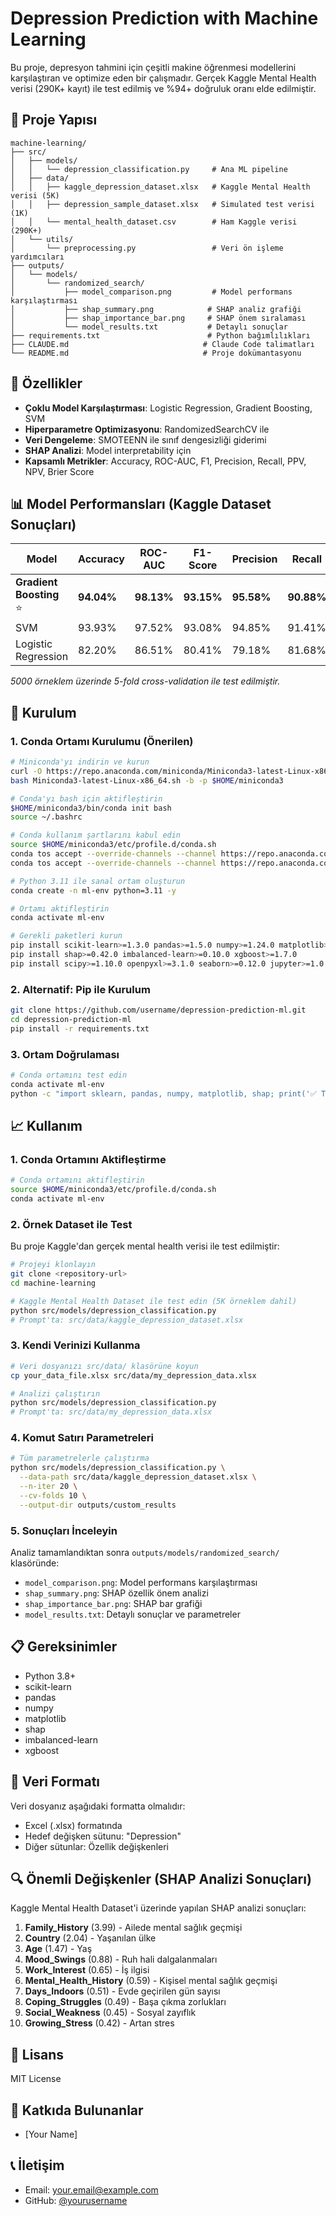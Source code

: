 # Depression Prediction with Machine Learning

Bu proje, depresyon tahmini için çeşitli makine öğrenmesi modellerini karşılaştıran ve optimize eden bir çalışmadır. Gerçek Kaggle Mental Health verisi (290K+ kayıt) ile test edilmiş ve %94+ doğruluk oranı elde edilmiştir.

## 📁 Proje Yapısı

```
machine-learning/
├── src/
│   ├── models/
│   │   └── depression_classification.py     # Ana ML pipeline
│   ├── data/
│   │   ├── kaggle_depression_dataset.xlsx   # Kaggle Mental Health verisi (5K)
│   │   ├── depression_sample_dataset.xlsx   # Simulated test verisi (1K)
│   │   └── mental_health_dataset.csv        # Ham Kaggle verisi (290K+)
│   └── utils/
│       └── preprocessing.py                 # Veri ön işleme yardımcıları
├── outputs/
│   └── models/
│       └── randomized_search/
│           ├── model_comparison.png         # Model performans karşılaştırması
│           ├── shap_summary.png            # SHAP analiz grafiği
│           ├── shap_importance_bar.png     # SHAP önem sıralaması
│           └── model_results.txt           # Detaylı sonuçlar
├── requirements.txt                        # Python bağımlılıkları
├── CLAUDE.md                              # Claude Code talimatları
└── README.md                              # Proje dokümantasyonu
```

## 🚀 Özellikler

- **Çoklu Model Karşılaştırması**: Logistic Regression, Gradient Boosting, SVM
- **Hiperparametre Optimizasyonu**: RandomizedSearchCV ile
- **Veri Dengeleme**: SMOTEENN ile sınıf dengesizliği giderimi
- **SHAP Analizi**: Model interpretability için
- **Kapsamlı Metrikler**: Accuracy, ROC-AUC, F1, Precision, Recall, PPV, NPV, Brier Score

## 📊 Model Performansları (Kaggle Dataset Sonuçları)

| Model | Accuracy | ROC-AUC | F1-Score | Precision | Recall |
|-------|----------|---------|----------|-----------|--------|
| **Gradient Boosting** ⭐ | **94.04%** | **98.13%** | **93.15%** | **95.58%** | **90.88%** |
| SVM | 93.93% | 97.52% | 93.08% | 94.85% | 91.41% |
| Logistic Regression | 82.20% | 86.51% | 80.41% | 79.18% | 81.68% |

*5000 örneklem üzerinde 5-fold cross-validation ile test edilmiştir.*

## 🔧 Kurulum

### 1. Conda Ortamı Kurulumu (Önerilen)

```bash
# Miniconda'yı indirin ve kurun
curl -O https://repo.anaconda.com/miniconda/Miniconda3-latest-Linux-x86_64.sh
bash Miniconda3-latest-Linux-x86_64.sh -b -p $HOME/miniconda3

# Conda'yı bash için aktifleştirin
$HOME/miniconda3/bin/conda init bash
source ~/.bashrc

# Conda kullanım şartlarını kabul edin
source $HOME/miniconda3/etc/profile.d/conda.sh
conda tos accept --override-channels --channel https://repo.anaconda.com/pkgs/main
conda tos accept --override-channels --channel https://repo.anaconda.com/pkgs/r

# Python 3.11 ile sanal ortam oluşturun
conda create -n ml-env python=3.11 -y

# Ortamı aktifleştirin
conda activate ml-env

# Gerekli paketleri kurun
pip install scikit-learn>=1.3.0 pandas>=1.5.0 numpy>=1.24.0 matplotlib>=3.6.0
pip install shap>=0.42.0 imbalanced-learn>=0.10.0 xgboost>=1.7.0
pip install scipy>=1.10.0 openpyxl>=3.1.0 seaborn>=0.12.0 jupyter>=1.0.0
```

### 2. Alternatif: Pip ile Kurulum

```bash
git clone https://github.com/username/depression-prediction-ml.git
cd depression-prediction-ml
pip install -r requirements.txt
```

### 3. Ortam Doğrulaması

```bash
# Conda ortamını test edin
conda activate ml-env
python -c "import sklearn, pandas, numpy, matplotlib, shap; print('✅ Tüm paketler başarıyla kuruldu!')"
```

## 📈 Kullanım

### 1. Conda Ortamını Aktifleştirme
```bash
# Conda ortamını aktifleştirin
source $HOME/miniconda3/etc/profile.d/conda.sh
conda activate ml-env
```

### 2. Örnek Dataset ile Test
Bu proje Kaggle'dan gerçek mental health verisi ile test edilmiştir:
```bash
# Projeyi klonlayın
git clone <repository-url>
cd machine-learning

# Kaggle Mental Health Dataset ile test edin (5K örneklem dahil)
python src/models/depression_classification.py
# Prompt'ta: src/data/kaggle_depression_dataset.xlsx
```

### 3. Kendi Verinizi Kullanma
```bash
# Veri dosyanızı src/data/ klasörüne koyun
cp your_data_file.xlsx src/data/my_depression_data.xlsx

# Analizi çalıştırın
python src/models/depression_classification.py
# Prompt'ta: src/data/my_depression_data.xlsx
```

### 4. Komut Satırı Parametreleri
```bash
# Tüm parametrelerle çalıştırma
python src/models/depression_classification.py \
  --data-path src/data/kaggle_depression_dataset.xlsx \
  --n-iter 20 \
  --cv-folds 10 \
  --output-dir outputs/custom_results
```

### 5. Sonuçları İnceleyin
Analiz tamamlandıktan sonra `outputs/models/randomized_search/` klasöründe:
- `model_comparison.png`: Model performans karşılaştırması
- `shap_summary.png`: SHAP özellik önem analizi
- `shap_importance_bar.png`: SHAP bar grafiği
- `model_results.txt`: Detaylı sonuçlar ve parametreler

## 📋 Gereksinimler

- Python 3.8+
- scikit-learn
- pandas
- numpy
- matplotlib
- shap
- imbalanced-learn
- xgboost

## 📝 Veri Formatı

Veri dosyanız aşağıdaki formatta olmalıdır:
- Excel (.xlsx) formatında
- Hedef değişken sütunu: "Depression"
- Diğer sütunlar: Özellik değişkenleri

## 🔍 Önemli Değişkenler (SHAP Analizi Sonuçları)

Kaggle Mental Health Dataset'i üzerinde yapılan SHAP analizi sonuçları:

1. **Family_History** (3.99) - Ailede mental sağlık geçmişi
2. **Country** (2.04) - Yaşanılan ülke
3. **Age** (1.47) - Yaş
4. **Mood_Swings** (0.88) - Ruh hali dalgalanmaları
5. **Work_Interest** (0.65) - İş ilgisi
6. **Mental_Health_History** (0.59) - Kişisel mental sağlık geçmişi
7. **Days_Indoors** (0.51) - Evde geçirilen gün sayısı
8. **Coping_Struggles** (0.49) - Başa çıkma zorlukları
9. **Social_Weakness** (0.45) - Sosyal zayıflık
10. **Growing_Stress** (0.42) - Artan stres

## 📝 Lisans

MIT License

## 👥 Katkıda Bulunanlar

- [Your Name]

## 📞 İletişim

- Email: your.email@example.com
- GitHub: [@yourusername](https://github.com/yourusername) 